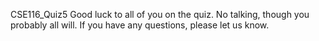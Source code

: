 CSE116_Quiz5
Good luck to all of you on the quiz. No talking, though you probably all will. If you have any questions, please let us know. 
